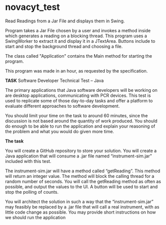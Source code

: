 # novacyt_test
Read Readings from a Jar File and displays them in Swing.

Program takes a Jar File chosen by a user and invokes a method inside which generates a reading on a blocking thread.
This program uses a SwingWorker to extract it and display it in a JTextArea. Buttons include to start and stop the background
thread and choosing a file.

The class called "Application" contains the Main method for starting the program.

This program was made in an hour, as requested by the specification.


**TASK**
Software Developer Technical Test – Java

The primary applications that Java software developers will be working on are desktop applications,
communicating with PCR devices. This test is used to replicate some of those day-to-day tasks and
offer a platform to evaluate different approaches to software development.

You should limit your time on the task to around 60 minutes, since the discussion is not based
around the quantity of work produced. You should do enough to be able to run the application and
explain your reasoning of the problem and what you would do given more time.

**The task**

You will create a GitHub repository to store your solution.
You will create a Java application that will consume a .jar file named “instrument-sim.jar”
included with this test.

The instrument-sim.jar will have a method called “getReading”. This method will return an
integer value. The method will block the calling thread for a random number of seconds.
You will call the getReading method as often as possible, and output the values to the UI. A
button will be used to start and stop the polling of counts.

You will architect the solution in such a way that the “instrument-sim.jar” may feasibly be
replaced by a .jar file that will call a real instrument, with as little code change as possible.
You may provide short instructions on how we should run the application

